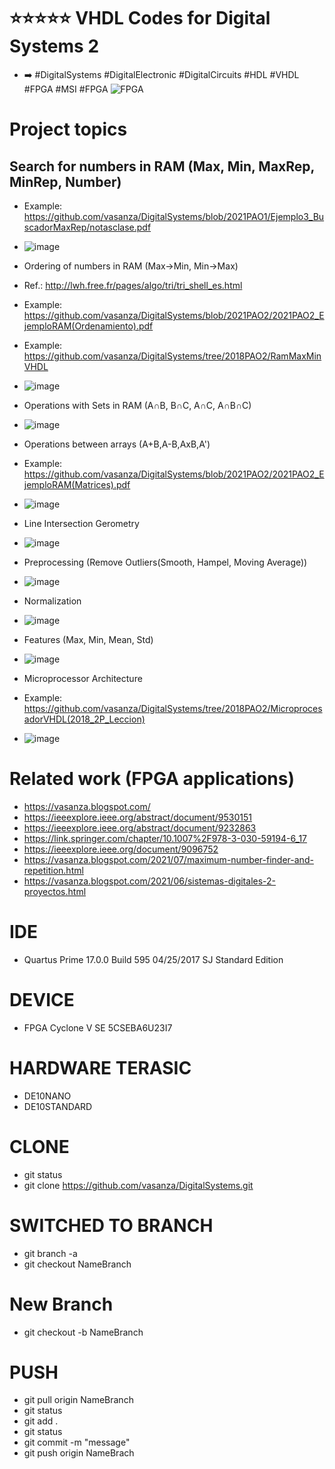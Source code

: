 # ⭐⭐⭐⭐⭐ VHDL Codes for Digital Systems 2
- ➡️ #DigitalSystems #DigitalElectronic #DigitalCircuits #HDL #VHDL #FPGA #MSI #FPGA
![FPGA](https://user-images.githubusercontent.com/12642226/126781642-cdb864f0-f16d-4d6c-a406-6fb1c45d97f5.png)

# Project topics
## Search for numbers in RAM (Max, Min, MaxRep, MinRep, Number)
- Example: https://github.com/vasanza/DigitalSystems/blob/2021PAO1/Ejemplo3_BuscadorMaxRep/notasclase.pdf
- ![image](https://user-images.githubusercontent.com/12642226/131010883-2c11b969-302b-4ae7-b32b-5a4416556ee7.png)

- Ordering of numbers in RAM (Max->Min, Min->Max)
- Ref.: http://lwh.free.fr/pages/algo/tri/tri_shell_es.html
- Example: https://github.com/vasanza/DigitalSystems/blob/2021PAO2/2021PAO2_EjemploRAM(Ordenamiento).pdf
- Example: https://github.com/vasanza/DigitalSystems/tree/2018PAO2/RamMaxMinVHDL
- ![image](https://user-images.githubusercontent.com/12642226/131010722-88e0e198-1dbe-483d-805b-310c9c3eb1b8.png)

- Operations with Sets in RAM (A∩B, B∩C, A∩C, A∩B∩C)
- ![image](https://user-images.githubusercontent.com/12642226/131010937-6e6963f2-cde8-433e-8d8c-171709b78d86.png)

- Operations between arrays (A+B,A-B,AxB,A')
- Example: https://github.com/vasanza/DigitalSystems/blob/2021PAO2/2021PAO2_EjemploRAM(Matrices).pdf
- ![image](https://user-images.githubusercontent.com/12642226/131011041-187bfa0a-6ee0-4ed0-a79a-b96b95584ff8.png)

- Line Intersection Gerometry
- ![image](https://user-images.githubusercontent.com/12642226/144152636-46c398a8-473a-47f0-8ece-f7c19c289c89.png)

- Preprocessing (Remove Outliers(Smooth, Hampel, Moving Average))
- ![image](https://user-images.githubusercontent.com/12642226/144152689-72a09e65-bb44-47cf-bc21-6f8506cff91a.png)

- Normalization
- ![image](https://user-images.githubusercontent.com/12642226/144459809-7ab3aac1-34de-41cb-a086-6b3b3372b147.png)

- Features (Max, Min, Mean, Std)
- ![image](https://user-images.githubusercontent.com/12642226/144152841-ec358e4c-e0fc-4a98-bb7c-3369c0d7ec21.png)

- Microprocessor Architecture
- Example: https://github.com/vasanza/DigitalSystems/tree/2018PAO2/MicroprocesadorVHDL(2018_2P_Leccion)
- ![image](https://user-images.githubusercontent.com/12642226/131011245-a7f4eaea-b8c0-47c5-9c05-54865fea3d38.png)

# Related work (FPGA applications)
- https://vasanza.blogspot.com/
- https://ieeexplore.ieee.org/abstract/document/9530151
- https://ieeexplore.ieee.org/abstract/document/9232863
- https://link.springer.com/chapter/10.1007%2F978-3-030-59194-6_17
- https://ieeexplore.ieee.org/document/9096752
- https://vasanza.blogspot.com/2021/07/maximum-number-finder-and-repetition.html
- https://vasanza.blogspot.com/2021/06/sistemas-digitales-2-proyectos.html

# IDE
- Quartus Prime 17.0.0 Build 595 04/25/2017 SJ Standard Edition

# DEVICE
- FPGA Cyclone V SE 5CSEBA6U23I7

# HARDWARE TERASIC
- DE10NANO
- DE10STANDARD

# CLONE
- git status
- git clone https://github.com/vasanza/DigitalSystems.git

# SWITCHED TO BRANCH
- git branch -a
- git checkout NameBranch

# New Branch
- git checkout -b NameBranch

# PUSH
- git pull origin NameBranch
- git status
- git add .
- git status
- git commit -m "message"
- git push origin NameBrach
